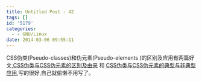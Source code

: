 ```yaml
---
title: Untitled Post - 42
tags: []
id: '5179'
categories:
  - - GNU/Linux
date: 2014-03-06 09:55:11
---
```


CSS伪类(Pseudo-classes)和伪元素(Pseudo-elements )的区别及应用有两篇好文,[CSS伪类与CSS伪元素的区别及由来](http://swordair.com/origin-and-difference-between-css-pseudo-classes-and-pseudo-elements/) 和 [CSS伪类与CSS伪元素的典型与非典型应用](http://swordair.com/typical-and-atypical-usage-of-css-pseudo-classes-and-pseudo-elements/),写的很好,自己就偷懒不用写了。